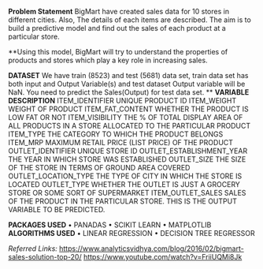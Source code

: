  
**Problem Statement**
BigMart have created sales data for 10 stores in different cities. Also, The details of each items are described. The aim is to build a predictive model and find out the sales of each product at a particular store.

**Using this model, BigMart will try to understand the properties of products and stores which play a key role in increasing sales.
 
 
**DATASET**
We have train (8523) and test (5681) data set, train data set has both input and Output Variable(s) and test dataset Output variable will be NaN. You need to predict the Sales(Output) for test data set.
                        ** **VARIABLE**           **DESCRIPTION**
                        ITEM_IDENTIFIER   	   UNIQUE PRODUCT ID
                        ITEM_WEIGHT       	   WEIGHT OF PRODUCT
                        ITEM_FAT_CONTENT	     WHETHER THE PRODUCT IS LOW FAT OR NOT
                        ITEM_VISIBILITY	       THE % OF TOTAL DISPLAY AREA OF ALL PRODUCTS IN A STORE ALLOCATED TO THE PARTICULAR PRODUCT
                        ITEM_TYPE	             THE CATEGORY TO WHICH THE PRODUCT BELONGS
                        ITEM_MRP	             MAXIMUM RETAIL PRICE (LIST PRICE) OF THE PRODUCT
                        OUTLET_IDENTIFIER	     UNIQUE STORE ID
                 OUTLET_ESTABLISHMENT_YEAR 	   THE YEAR IN WHICH STORE WAS ESTABLISHED
                        OUTLET_SIZE	           THE SIZE OF THE STORE IN TERMS OF GROUND AREA COVERED
                    OUTLET_LOCATION_TYPE	     THE TYPE OF CITY IN WHICH THE STORE IS LOCATED
                    OUTLET_TYPE	WHETHER        THE OUTLET IS JUST A GROCERY STORE OR SOME SORT OF SUPERMARKET
                      ITEM_OUTLET_SALES	       SALES OF THE PRODUCT IN THE PARTICULAR STORE. THIS IS THE OUTPUT VARIABLE TO BE PREDICTED.

**PACKAGES USED**
•	PANADAS
•	SCIKIT LEARN
•	MATPLOTLIB
**ALGORITHMS USED**
•	LINEAR REGRESSION
•	DECISION TREE REGRESSOR

*Referred Links:*
https://www.analyticsvidhya.com/blog/2016/02/bigmart-sales-solution-top-20/
https://www.youtube.com/watch?v=FriiUQMi8Jk

